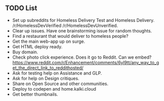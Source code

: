 ## TODO List

- Set up subreddits for Homeless Delivery Test and Homeless Delivery. /r/HomelessDevVerified /r/HomelessDevUnverified.
- Clear up issues. Have one brainstorming issue for random thoughts. 
- Find a restaurant that would deliver to homeless people?
- Get the main web-app up on surge. 
- Get HTML deploy ready. 
- Buy domain.
- Check photo click experience. Does it go to Reddit. Can we embed?
https://www.reddit.com/r/Enhancement/comments/6yl9tt/any_way_to_get_the_direct_link_to_reddithosted/
- Ask for testing help on Assistance and GLP.
- Ask for help on Design critiques. 
- Share on Open Source and other communities. 
- Deploy to codepen and home.kalki.cloud
- Get better thumbnails. 
